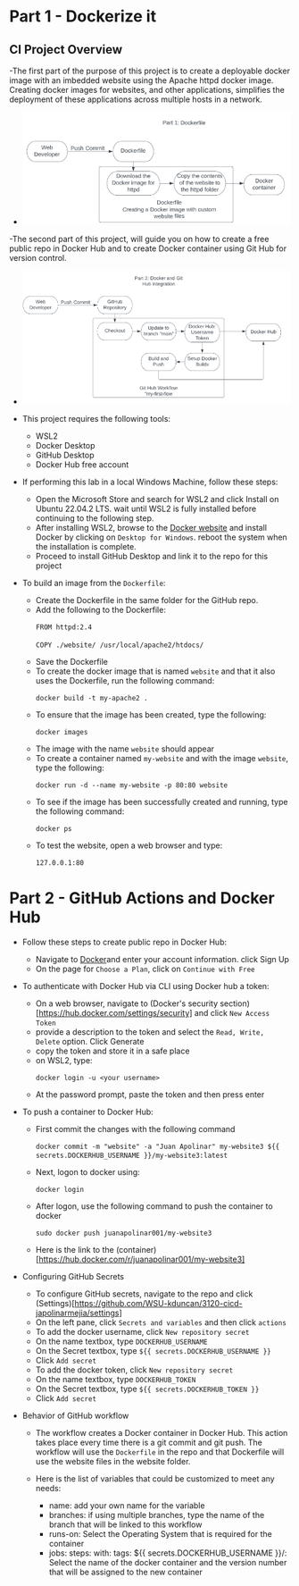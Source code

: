 # Part 1 - Dockerize it

## CI Project Overview
-The first part of the purpose of this project is to create a deployable docker image with an imbedded website using the Apache httpd docker image. Creating docker images for websites, and other applications, simplifies the deployment of these applications across multiple hosts in a network. 
  - ![Docker and Dockerfile](docker_dockerfile.png)

-The second part of this project, will guide you on how to create a free public repo in Docker Hub and to create Docker container using Git Hub for version control.
  - ![GitHub and Docker Hub Integration](github_docker_integration.png)
- This project requires the following tools:  
  - WSL2
  - Docker Desktop
  - GitHub Desktop
  - Docker Hub free account

- If performing this lab in a local Windows Machine, follow these steps:
  - Open the Microsoft Store and search for WSL2 and click Install on Ubuntu 22.04.2 LTS. wait until WSL2 is fully installed before continuing to the following step.
  - After installing WSL2, browse to the [Docker website](https://docs.docker.com/desktop/install/windows-install/) and install Docker by clicking on `Desktop for Windows`. reboot the system when the installation is complete.
  - Proceed to install GitHub Desktop and link it to the repo for this project

- To build an image from the `Dockerfile`: 
  - Create the Dockerfile in the same folder for the GitHub repo.
  - Add the following to the Dockerfile:
    ```  
    FROM httpd:2.4

    COPY ./website/ /usr/local/apache2/htdocs/
    ```
  - Save the Dockerfile
  - To create the docker image that is named `website` and that it also uses the Dockerfile, run the following command:
    ```  
    docker build -t my-apache2 .
    ```
  - To ensure that the image has been created, type the following:
    ```  
    docker images
    ```
  - The image with the name `website` should appear
  - To create a container named `my-website` and with the image `website`, type the following:
    ```   
    docker run -d --name my-website -p 80:80 website
    ```
  - To see if the image has been successfully created and running, type the following command:
    ```   
    docker ps
    ```
  - To test the website, open a web browser and type:
    ```
    127.0.0.1:80
    ```

# Part 2 - GitHub Actions and Docker Hub
- Follow these steps to create public repo in Docker Hub:
  - Navigate to [Docker](https://hub.docker.com/signup)and enter your account information. click Sign Up
  - On the page for `Choose a Plan`, click on `Continue with Free`
- To authenticate with Docker Hub via CLI using Docker hub a token:

  - On a web browser, navigate to (Docker's security section)[https://hub.docker.com/settings/security] and click `New Access Token`
  - provide a description to the token and select the `Read, Write, Delete` option. Click Generate
  - copy the token and store it in a safe place
  - on WSL2, type:
    ```
    docker login -u <your username>
    ```
  - At the password prompt, paste the token and then press enter

- To push a container to Docker Hub:
  - First commit the changes with the following command
    ```
    docker commit -m "website" -a "Juan Apolinar" my-website3 ${{ secrets.DOCKERHUB_USERNAME }}/my-website3:latest
    ```
  - Next, logon to docker using:
    ```
    docker login
    ```
  - After logon, use the following command to push the container to docker
    ```
    sudo docker push juanapolinar001/my-website3
    ```
  - Here is the link to the (container)[https://hub.docker.com/r/juanapolinar001/my-website3]

- Configuring GitHub Secrets
  - To configure GitHub secrets, navigate to the repo and click (Settings)[https://github.com/WSU-kduncan/3120-cicd-japolinarmejia/settings]
  - On the left pane, click `Secrets and variables` and then click `actions`
  - To add the docker username, click `New repository secret`
  - On the name textbox, type `DOCKERHUB_USERNAME`
  - On the Secret textbox, type `${{ secrets.DOCKERHUB_USERNAME }}`
  - Click `Add secret`
  - To add the docker token, click `New repository secret`
  - On the name textbox, type `DOCKERHUB_TOKEN`
  - On the Secret textbox, type `${{ secrets.DOCKERHUB_TOKEN }}`
  - Click `Add secret`
 
- Behavior of GitHub workflow
  - The workflow creates a Docker container in Docker Hub. This action takes place every time there is a git commit and git push. The workflow will use the `Dockerfile` in the repo and that Dockerfile will use the website files in the website folder. 

  - Here is the list of variables that could be customized to meet any needs:
    - name: add your own name for the variable
    - branches: if using multiple branches, type the name of the branch that will be linked to this workflow
    - runs-on: Select the Operating System that is required for the container 
    - jobs: steps: with: tags: ${{ secrets.DOCKERHUB_USERNAME }}/: Select the name of the docker container and the version number that will be assigned to the new container